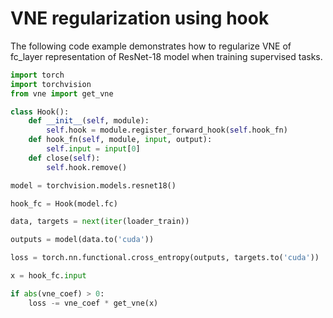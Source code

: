 # VNE regularization using hook

The following code example demonstrates how to regularize VNE of fc_layer representation of ResNet-18 model when training supervised tasks.

```py
import torch
import torchvision
from vne import get_vne

class Hook():
    def __init__(self, module):
        self.hook = module.register_forward_hook(self.hook_fn)
    def hook_fn(self, module, input, output):
        self.input = input[0]
    def close(self):
        self.hook.remove()

model = torchvision.models.resnet18()

hook_fc = Hook(model.fc)

data, targets = next(iter(loader_train))

outputs = model(data.to('cuda'))

loss = torch.nn.functional.cross_entropy(outputs, targets.to('cuda'))

x = hook_fc.input

if abs(vne_coef) > 0:
    loss -= vne_coef * get_vne(x)


```




